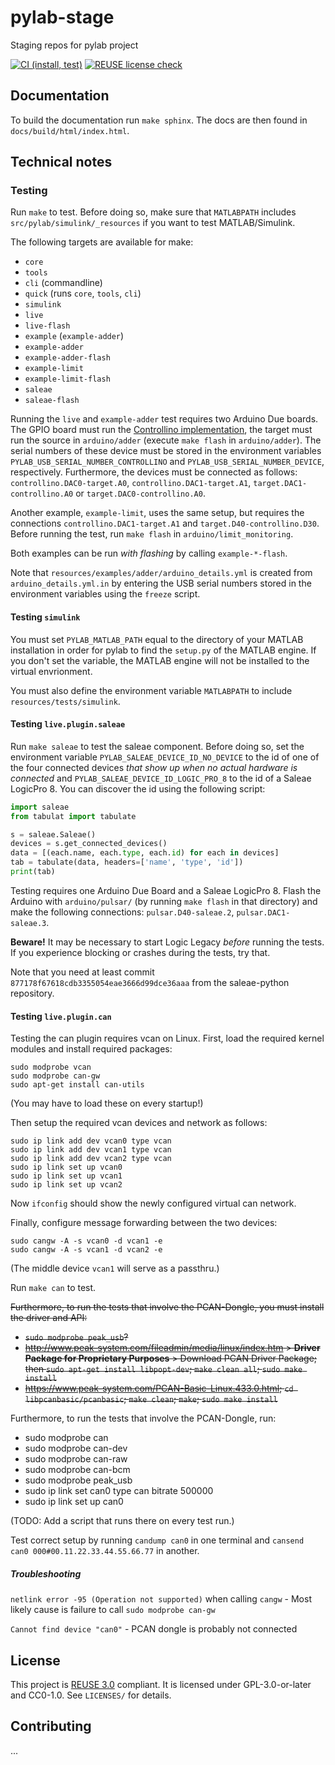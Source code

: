 <!--
SPDX-FileCopyrightText: 2021 Forschungs- und Entwicklungszentrum Fachhochschule Kiel GmbH

SPDX-License-Identifier: GPL-3.0-or-later
-->

# pylab-stage

Staging repos for pylab project

[![CI (install, test)](https://github.com/maltekliemann/pylab/actions/workflows/ci.yaml/badge.svg)](https://github.com/maltekliemann/pylab/actions/workflows/ci.yaml)
[![REUSE license check](https://github.com/maltekliemann/pylab/actions/workflows/license.yaml/badge.svg)](https://github.com/maltekliemann/pylab/actions/workflows/license.yaml)

## Documentation

To build the documentation run `make sphinx`. The docs are then found in
`docs/build/html/index.html`.


## Technical notes

### Testing

Run `make` to test. Before doing so, make sure that `MATLABPATH`
includes `src/pylab/simulink/_resources` if you want to test
MATLAB/Simulink.

The following targets are available for make:

- `core`
- `tools`
- `cli` (commandline)
- `quick` (runs `core`, `tools`, `cli`)
- `simulink`
- `live`
- `live-flash`
- `example` (`example-adder`)
- `example-adder`
- `example-adder-flash`
- `example-limit`
- `example-limit-flash`
- `saleae`
- `saleae-flash`

Running the `live` and `example-adder` test requires two Arduino Due
boards. The GPIO board must run the [Controllino
implementation](git@bitbucket.org:8tronix/testcenter-arduinodue-gpio.git),
the target must run the source in `arduino/adder` (execute `make flash`
in `arduino/adder`). The serial numbers of these device must be stored
in the environment variables `PYLAB_USB_SERIAL_NUMBER_CONTROLLINO` and
`PYLAB_USB_SERIAL_NUMBER_DEVICE`, respectively. Furthermore, the devices
must be connected as follows: `controllino.DAC0-target.A0`,
`controllino.DAC1-target.A1`, `target.DAC1-controllino.A0` or
`target.DAC0-controllino.A0`.

Another example, `example-limit`, uses the same setup, but requires the
connections `controllino.DAC1-target.A1` and
`target.D40-controllino.D30`. Before running the test, run `make flash`
in `arduino/limit_monitoring`.

Both examples can be run _with flashing_ by calling `example-*-flash`.

Note that `resources/examples/adder/arduino_details.yml` is created from
`arduino_details.yml.in` by entering the USB serial numbers stored in
the environment variables using the `freeze` script.


#### Testing `simulink`

You must set `PYLAB_MATLAB_PATH` equal to the directory of your MATLAB
installation in order for pylab to find the `setup.py` of the MATLAB
engine. If you don't set the variable, the MATLAB engine will not be
installed to the virtual envrionment.

You must also define the environment variable `MATLABPATH` to include
`resources/tests/simulink`.


#### Testing `live.plugin.saleae`

Run `make saleae` to test the saleae component. Before doing so, set the
environment variable `PYLAB_SALEAE_DEVICE_ID_NO_DEVICE` to the id of one
of the four connected devices _that show up when no actual hardware is
connected_ and `PYLAB_SALEAE_DEVICE_ID_LOGIC_PRO_8` to the id of a
Saleae LogicPro 8. You can discover the id using the following script:

```python
import saleae
from tabulat import tabulate

s = saleae.Saleae()
devices = s.get_connected_devices()
data = [(each.name, each.type, each.id) for each in devices]
tab = tabulate(data, headers=['name', 'type', 'id'])
print(tab)
```

Testing requires one Arduino Due Board and a Saleae LogicPro 8. Flash
the Arduino with `arduino/pulsar/` (by running `make flash` in that
directory) and make the following connections: `pulsar.D40-saleae.2`,
`pulsar.DAC1-saleae.3`.

**Beware!** It may be necessary to start Logic Legacy _before_ running
the tests. If you experience blocking or crashes during the tests, try
that.

Note that you need at least commit
`877178f67618cdb3355054eae3666d99dce36aaa` from the saleae-python
repository.


#### Testing `live.plugin.can`

Testing the can plugin requires vcan on Linux. First, load the required
kernel modules and install required packages:

```shell
sudo modprobe vcan
sudo modprobe can-gw
sudo apt-get install can-utils
```

(You may have to load these on every startup!)

Then setup the required vcan devices and network as follows:

```shell
sudo ip link add dev vcan0 type vcan
sudo ip link add dev vcan1 type vcan
sudo ip link add dev vcan2 type vcan
sudo ip link set up vcan0
sudo ip link set up vcan1
sudo ip link set up vcan2
```

Now `ifconfig` should show the newly configured virtual can network.

Finally, configure message forwarding between the two devices:

```shell
sudo cangw -A -s vcan0 -d vcan1 -e
sudo cangw -A -s vcan1 -d vcan2 -e
```

(The middle device `vcan1` will serve as a passthru.)

Run `make can` to test.

~~Furthermore, to run the tests that involve the PCAN-Dongle, you must
install the driver and API:~~

* ~~`sudo modprobe peak_usb`?~~
* ~~http://www.peak-system.com/fileadmin/media/linux/index.htm > **Driver Package for Proprietary Purposes** > Download PCAN Driver Package; then `sudo apt-get install libpopt-dev`; `make clean all`; `sudo make install`~~
* ~~https://www.peak-system.com/PCAN-Basic-Linux.433.0.html; `cd libpcanbasic/pcanbasic`; `make clean`; `make`; `sudo make install`~~

Furthermore, to run the tests that involve the PCAN-Dongle, run:

* sudo modprobe can
* sudo modprobe can-dev
* sudo modprobe can-raw
* sudo modprobe can-bcm
* sudo modprobe peak_usb
* sudo ip link set can0 type can bitrate 500000
* sudo ip link set up can0

(TODO: Add a script that runs there on every test run.)

Test correct setup by running `candump can0` in one terminal and
`cansend can0 000#00.11.22.33.44.55.66.77` in another.


##### Troubleshooting

`netlink error -95 (Operation not supported)` when calling `cangw` -
Most likely cause is failure to call `sudo modprobe can-gw` 

`Cannot find device "can0"` - PCAN dongle is probably not connected


## License

This project is [REUSE 3.0](https://reuse.software) compliant. It is
licensed under GPL-3.0-or-later and CC0-1.0. See `LICENSES/` for
details.


## Contributing

...
